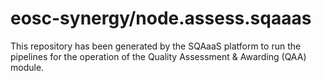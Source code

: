 # eosc-synergy/node.assess.sqaaas
This repository has been generated by the SQAaaS platform to run the pipelines
for the operation of the
Quality Assessment & Awarding (QAA)
module.